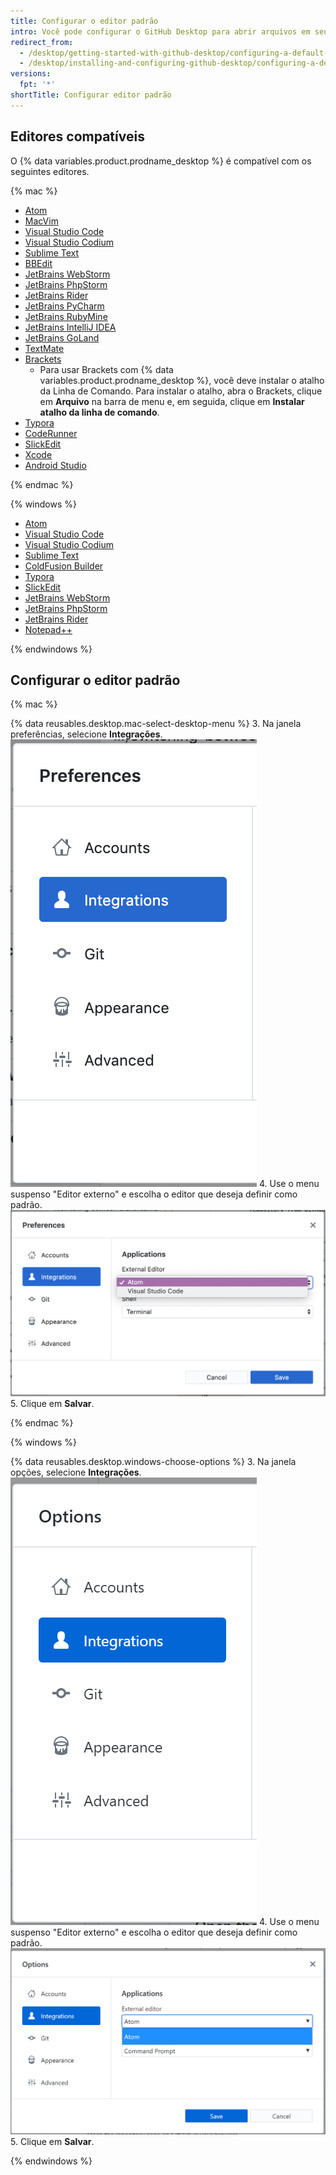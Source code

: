 ```yaml
---
title: Configurar o editor padrão
intro: Você pode configurar o GitHub Desktop para abrir arquivos em seu projeto com seu editor de texto preferido ou ambiente de desenvolvimento integrado (IDE).
redirect_from:
  - /desktop/getting-started-with-github-desktop/configuring-a-default-editor
  - /desktop/installing-and-configuring-github-desktop/configuring-a-default-editor
versions:
  fpt: '*'
shortTitle: Configurar editor padrão
---
```


## Editores compatíveis

O {% data variables.product.prodname_desktop %} é compatível com os seguintes editores.

{% mac %}

- [Atom](https://atom.io/)
- [MacVim](https://macvim-dev.github.io/macvim/)
- [Visual Studio Code](https://code.visualstudio.com/)
- [Visual Studio Codium](https://vscodium.com/)
- [Sublime Text](https://www.sublimetext.com/)
- [BBEdit](http://www.barebones.com/products/bbedit/)
- [JetBrains WebStorm](https://www.jetbrains.com/webstorm/)
- [JetBrains PhpStorm](https://www.jetbrains.com/phpstorm/)
- [JetBrains Rider](https://www.jetbrains.com/rider/)
- [JetBrains PyCharm](https://www.jetbrains.com/pycharm/)
- [JetBrains RubyMine](https://www.jetbrains.com/rubymine/)
- [JetBrains IntelliJ IDEA](https://www.jetbrains.com/idea/)
- [JetBrains GoLand](https://www.jetbrains.com/go/)
- [TextMate](https://macromates.com/)
- [Brackets](http://brackets.io/)
  - Para usar Brackets com {% data variables.product.prodname_desktop %}, você deve instalar o atalho da Linha de Comando. Para instalar o atalho, abra o Brackets, clique em **Arquivo** na barra de menu e, em seguida, clique em **Instalar atalho da linha de comando**.
- [Typora](https://typora.io/)
- [CodeRunner](https://coderunnerapp.com/)
- [SlickEdit](https://www.slickedit.com/)
- [Xcode](https://developer.apple.com/xcode/)
- [Android Studio](https://developer.android.com/studio)

{% endmac %}

{% windows %}

- [Atom](https://atom.io/)
- [Visual Studio Code](https://code.visualstudio.com/)
- [Visual Studio Codium](https://vscodium.com/)
- [Sublime Text](https://www.sublimetext.com/)
- [ColdFusion Builder](https://www.adobe.com/products/coldfusion-builder.html)
- [Typora](https://typora.io/)
- [SlickEdit](https://www.slickedit.com/)
- [JetBrains WebStorm](https://www.jetbrains.com/webstorm/)
- [JetBrains PhpStorm](https://www.jetbrains.com/phpstorm/)
- [JetBrains Rider](https://www.jetbrains.com/rider/)
- [Notepad++](https://notepad-plus-plus.org/)

{% endwindows %}

## Configurar o editor padrão

{% mac %}

{% data reusables.desktop.mac-select-desktop-menu %}
3. Na janela preferências, selecione **Integrações**. ![O painel integrações na janela preferências](/assets/images/help/desktop/mac-select-integrations-pane.png)
4. Use o menu suspenso "Editor externo" e escolha o editor que deseja definir como padrão. ![Menu External editor (Editor externo) na barra de menus Preferences (Preferências)](/assets/images/help/desktop/mac-editor-menu.png)
5. Clique em **Salvar**.

{% endmac %}

{% windows %}

{% data reusables.desktop.windows-choose-options %}
3. Na janela opções, selecione **Integrações**. ![O painel de integrações na janela opções](/assets/images/help/desktop/windows-select-integrations-pane.png)
4. Use o menu suspenso "Editor externo" e escolha o editor que deseja definir como padrão. ![Menu External editor (Editor externo) na barra de menus Options (Opções)](/assets/images/help/desktop/windows-editor-menu.png)
5. Clique em **Salvar**.

{% endwindows %}
